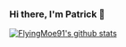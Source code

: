 ### Hi there, I'm Patrick 👋

[![FlyingMoe91's github stats](https://github-readme-stats.vercel.app/api?username=FlyingMoe91)](https://github.com/anuraghazra/github-readme-stats)

<!--
**FlyingMoe91/FlyingMoe91** is a ✨ _special_ ✨ repository because its `README.md` (this file) appears on your GitHub profile.

Here are some ideas to get you started:

- 🔭 I’m currently working on ...
- 🌱 I’m currently learning ...
- 👯 I’m looking to collaborate on ...
- 🤔 I’m looking for help with ...
- 💬 Ask me about ...
- 📫 How to reach me: ...
- 😄 Pronouns: ...
- ⚡ Fun fact: ...
-->

